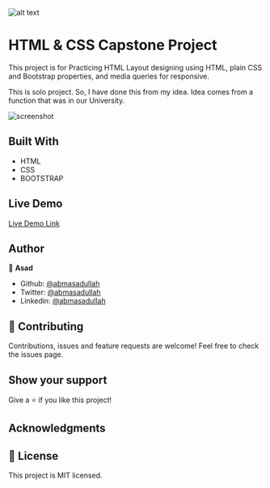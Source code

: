 ![alt text](https://camo.githubusercontent.com/3a5835d4f56c57cec85939ac345e43fef164c178/68747470733a2f2f696d672e736869656c64732e696f2f62616467652f4d6963726f76657273652d626c756576696f6c6574 "Microverse")

# HTML & CSS Capstone Project
This project is for Practicing HTML Layout designing using HTML, plain CSS and Bootstrap properties, and media queries for responsive.

This is solo project. So, I have done this from my idea. Idea comes from a function that was in our University. 

![screenshot](./images/demo.png/)
## Built With
- HTML
- CSS
- BOOTSTRAP 

## Live Demo
[Live Demo Link](https://abmasadullah.github.io/Capstone-MIU_CSE_FEST/ "Live Demo")

## Author

👤 **Asad**

- Github: [@abmasadullah](https://github.com/abmasadullah)
- Twitter: [@abmasadullah](https://twitter.com/abmasadullah)
- Linkedin: [@abmasadullah](https://www.linkedin.com/in/abmasadullah)

## 🤝 Contributing
Contributions, issues and feature requests are welcome!
Feel free to check the issues page.

## Show your support
Give a ⭐️ if you like this project!

## Acknowledgments

## 📝 License
This project is MIT licensed.

